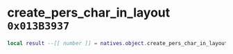 # create_pers_char_in_layout `0x013B3937`

```lua
local result --[[ number ]] = natives.object.create_pers_char_in_layout(_unk0 --[[ number ]], _unk1 --[[ number ]], _unk2 --[[ number ]], _unk3 --[[ number ]], _unk4 --[[ number ]], _unk5 --[[ number ]], _unk6 --[[ number ]])
```